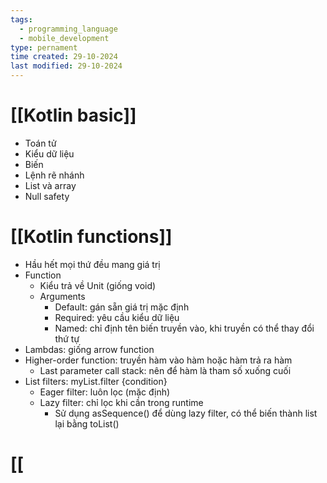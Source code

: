 ```yaml
---
tags:
  - programming_language
  - mobile_development
type: pernament
time created: 29-10-2024
last modified: 29-10-2024
---
```

# [[Kotlin basic]]
- Toán tử
- Kiểu dữ liệu
- Biến
- Lệnh rẽ nhánh
- List và array
- Null safety
# [[Kotlin functions]]
- Hầu hết mọi thứ đều mang giá trị
- Function
	- Kiểu trả về Unit (giống void)
	- Arguments
		- Default: gán sẵn giá trị mặc định
		- Required: yêu cầu kiểu dữ liệu
		- Named: chỉ định tên biến truyền vào, khi truyền có thể thay đổi thứ tự
- Lambdas: giống arrow function
- Higher-order function: truyền hàm vào hàm hoặc hàm trả ra hàm
	- Last parameter call stack: nên để hàm là tham số xuống cuối
- List filters: myList.filter {condition}
	- Eager filter: luôn lọc (mặc định)
	- Lazy filter: chỉ lọc khi cần trong runtime
		- Sử dụng asSequence() để dùng lazy filter, có thể biến thành list lại bằng toList()
# [[